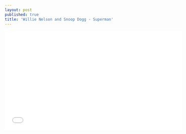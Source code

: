 ```yaml
---
layout: post
published: true
title: 'Willie Nelson and Snoop Dogg - Superman'
---
```


<iframe width="560" height="315" src="//www.youtube.com/embed/58rK_2q7qLA" frameborder="0"> </iframe>
